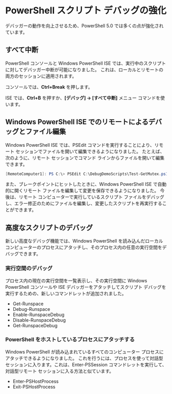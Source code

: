 # PowerShell スクリプト デバッグの強化

デバッガーの動作を向上させるため、PowerShell 5.0 では多くの点が強化されています。

## すべて中断

PowerShell コンソールと Windows PowerShell ISE では、実行中のスクリプトに対してデバッガー中断が可能になりました。 これは、ローカルとリモートの両方のセッションに適用されます。

コンソールでは、**Ctrl+Break** を押します。

ISE では、**Ctrl+B** を押すか、**[デバッグ] -> [すべて中断]** メニュー コマンドを使います。

## Windows PowerShell ISE でのリモートによるデバッグとファイル編集

Windows PowerShell ISE では、PSEdit コマンドを実行することにより、リモート セッションでファイルを開いて編集できるようになりました。
たとえば、次のように、リモート セッションでコマンド ラインからファイルを開いて編集できます。

```powershell
[RemoteComputer1]: PS C:\> PSEdit C:\DebugDemoScripts\Test-GetMutex.ps1
```

また、ブレークポイントにヒットしたときに、Windows PowerShell ISE で自動的に開くリモート ファイルを編集して変更を保存できるようになりました。
今後は、リモート コンピューターで実行しているスクリプト ファイルをデバッグし、エラー修正のためにファイルを編集し、変更したスクリプトを再実行することができます。

## 高度なスクリプトのデバッグ

新しい高度なデバッグ機能では、Windows PowerShell を読み込んだローカル コンピューターのプロセスにアタッチし、そのプロセス内の任意の実行空間をデバッグできます。

### 実行空間のデバッグ

プロセス内の現在の実行空間を一覧表示し、その実行空間に Windows PowerShell コンソールや ISE デバッガーをアタッチしてスクリプト デバッグを実行するための、新しいコマンドレットが追加されました。

-   Get-Runspace
-   Debug-Runspace
-   Enable-RunspaceDebug
-   Disable-RunspaceDebug
-   Get-RunspaceDebug

### PowerShell をホストしているプロセスにアタッチする

Windows PowerShell が読み込まれているすべてのコンピューター プロセスにアタッチできるようになりました。 これを行うには、プロセスを使って対話型セッションに入ります。これは、Enter-PSSession コマンドレットを実行して、対話型リモート セッションに入る方法と似ています。

-   Enter-PSHostProcess
-   Exit-PSHostProcess

<!--HONumber=Aug16_HO3-->



